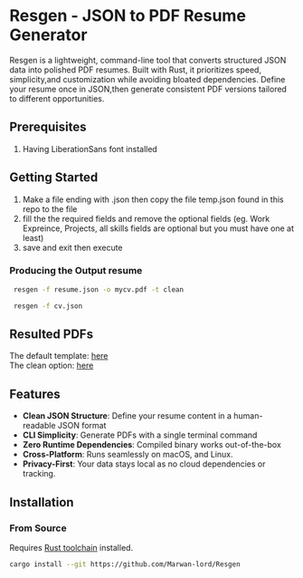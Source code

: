 # Resgen - JSON to PDF Resume Generator

Resgen is a lightweight, command-line tool that converts structured JSON data into polished PDF resumes.
Built with Rust, it prioritizes speed, simplicity,and customization 
while avoiding bloated dependencies.
Define your resume once in JSON,then generate consistent PDF versions tailored to different opportunities.


## Prerequisites
1. Having LiberationSans font installed

## Getting Started
1. Make a file ending with .json then copy the file temp.json found in this repo to the file
2. fill the the required fields and remove the optional fields (eg. Work Expreince, Projects, all skills fields are optional but you must have one at least)
3. save and exit then execute


### Producing the Output resume
``` bash
 resgen -f resume.json -o mycv.pdf -t clean  
```

``` bash
 resgen -f cv.json
```

## Resulted PDFs
The default template: [here](https://github.com/Marwan-lord/Resgen/blob/main/default_cv.pdf)  
The clean option: [here](https://github.com/Marwan-lord/Resgen/blob/main/clean_cv.pdf)  

## Features

- **Clean JSON Structure**: Define your resume content in a human-readable JSON format
- **CLI Simplicity**: Generate PDFs with a single terminal command
- **Zero Runtime Dependencies**: Compiled binary works out-of-the-box
- **Cross-Platform**: Runs seamlessly on macOS, and Linux.
- **Privacy-First**: Your data stays local as no cloud dependencies or tracking.

## Installation

### From Source
Requires [Rust toolchain](https://www.rust-lang.org/tools/install) installed.

```bash
cargo install --git https://github.com/Marwan-lord/Resgen
```
